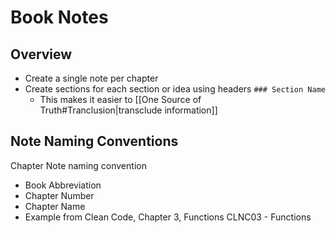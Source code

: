# Book Notes

## Overview
- Create a single note per chapter
- Create sections for each section or idea using headers `### Section Name`
	- This makes it easier to [[One Source of Truth#Tranclusion|transclude information]]

## Note Naming Conventions
Chapter Note naming convention
- Book Abbreviation
- Chapter Number
- Chapter Name
- Example from Clean Code, Chapter 3, Functions
	CLNC03 - Functions 

